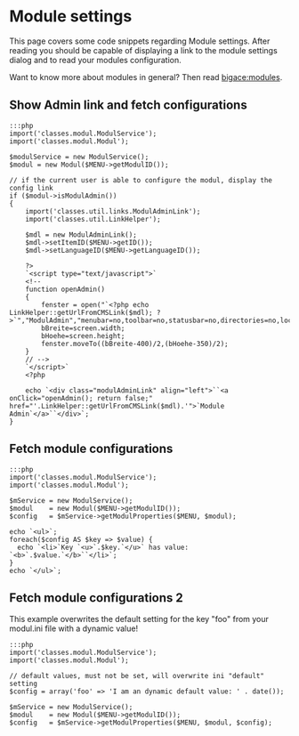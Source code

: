 # Module settings

This page covers some code snippets regarding Module settings. 
After reading you should be capable of displaying a link to the module settings dialog and to read your modules configuration.

Want to know more about modules in general? Then read [bigace:modules](bigace/modules).

## Show Admin link and fetch configurations

	:::php
	import('classes.modul.ModulService');
	import('classes.modul.Modul');
	
	$modulService = new ModulService();
	$modul = new Modul($MENU->getModulID());
	
	// if the current user is able to configure the modul, display the config link
	if ($modul->isModulAdmin())
	{
	    import('classes.util.links.ModulAdminLink');
	    import('classes.util.LinkHelper');
	
	    $mdl = new ModulAdminLink();
	    $mdl->setItemID($MENU->getID());
	    $mdl->setLanguageID($MENU->getLanguageID());
	
	    ?>
	    `<script type="text/javascript">`
	    <!--
	    function openAdmin()
	    {
	        fenster = open("`<?php echo LinkHelper::getUrlFromCMSLink($mdl); ?>`","ModulAdmin","menubar=no,toolbar=no,statusbar=no,directories=no,location=no,scrollbars=yes,resizable=no,height=350,width=400,screenX=0,screenY=0");
	        bBreite=screen.width;
	        bHoehe=screen.height;
	        fenster.moveTo((bBreite-400)/2,(bHoehe-350)/2);
	    }
	    // -->
	    `</script>`
	    <?php
	
	    echo `<div class="modulAdminLink" align="left">``<a onClick="openAdmin(); return false;" href="'.LinkHelper::getUrlFromCMSLink($mdl).'">`Module Admin`</a>``</div>`;
	}


## Fetch module configurations

	:::php
	import('classes.modul.ModulService');
	import('classes.modul.Modul');
	
	$mService = new ModulService();
	$modul    = new Modul($MENU->getModulID());
	$config   = $mService->getModulProperties($MENU, $modul);
	
	echo `<ul>`;
	foreach($config AS $key => $value) {
	  echo `<li>`Key `<u>`.$key.`</u>` has value: `<b>`.$value.`</b>``</li>`;
	}
	echo `</ul>`;



## Fetch module configurations 2

This example overwrites the default setting for the key "foo" from your modul.ini file with a dynamic value!

	:::php
	import('classes.modul.ModulService');
	import('classes.modul.Modul');
	
	// default values, must not be set, will overwrite ini "default" setting
	$config = array('foo' => 'I am an dynamic default value: ' . date());
	
	$mService = new ModulService();
	$modul    = new Modul($MENU->getModulID());
	$config   = $mService->getModulProperties($MENU, $modul, $config);


